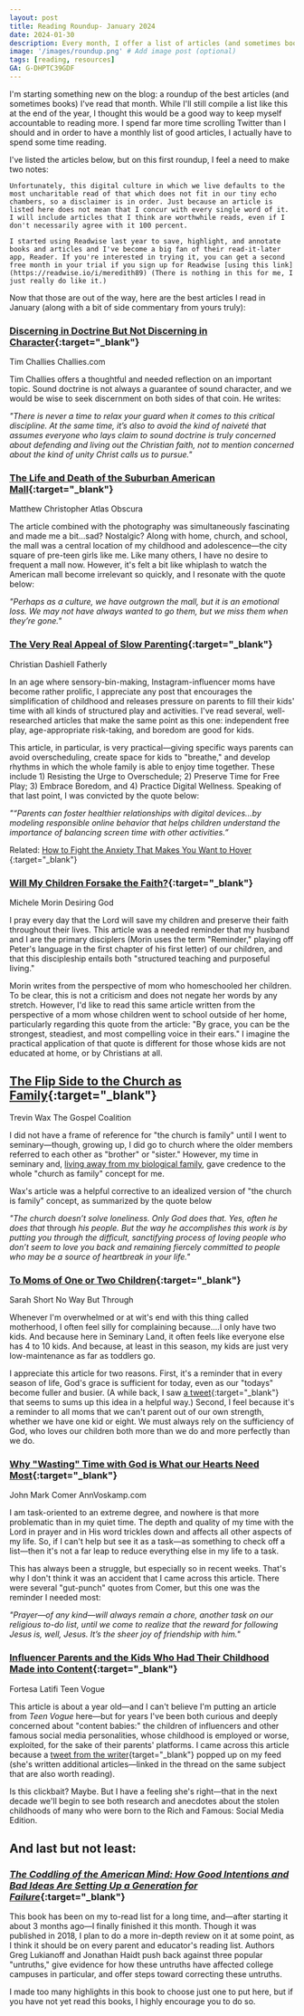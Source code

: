 ```yaml
---
layout: post
title: Reading Roundup- January 2024
date: 2024-01-30
description: Every month, I offer a list of articles (and sometimes books) that I believe are worthwhile reads.
image: '/images/roundup.png' # Add image post (optional)
tags: [reading, resources]
GA: G-DHPTC39GDF
---
```


I'm starting something new on the blog: a roundup of the best articles (and sometimes books) I've read that month. While I'll still compile a list like this at the end of the year, I thought this would be a good way to keep myself accountable to reading more. I spend far more time scrolling Twitter than I should and in order to have a monthly list of good articles, I actually have to spend some time reading. 

I've listed the articles below, but on this first roundup, I feel a need to make two notes:

    Unfortunately, this digital culture in which we live defaults to the most uncharitable read of that which does not fit in our tiny echo chambers, so a disclaimer is in order. Just because an article is listed here does not mean that I concur with every single word of it. I will include articles that I think are worthwhile reads, even if I don't necessarily agree with it 100 percent. 

    I started using Readwise last year to save, highlight, and annotate books and articles and I've become a big fan of their read-it-later app, Reader. If you're interested in trying it, you can get a second free month in your trial if you sign up for Readwise [using this link](https://readwise.io/i/meredith89) (There is nothing in this for me, I just really do like it.)

Now that those are out of the way, here are the best articles I read in January (along with a bit of side commentary from yours truly):

### [Discerning in Doctrine But Not Discerning in Character](https://www.challies.com/articles/when-the-discerning-are-the-credulous/){:target="_blank"}
Tim Challies
Challies.com

Tim Challies offers a thoughtful and needed reflection on an important topic. Sound doctrine is not always a guarantee of sound character, and we would be wise to seek discernment on both sides of that coin. He writes:

*"There is never a time to relax your guard when it comes to this critical discipline. At the same time, it’s also to avoid the kind of naiveté that assumes everyone who lays claim to sound doctrine is truly concerned about defending and living out the Christian faith, not to mention concerned about the kind of unity Christ calls us to pursue."*

### [The Life and Death of the Suburban American Mall](https://www.atlasobscura.com/articles/the-life-and-death-of-the-suburban-american-mall?utm_source=pocket-newtab-en-us){:target="_blank"}
Matthew Christopher
Atlas Obscura

The article combined with the photography was simultaneously fascinating and made me a bit...sad? Nostalgic? Along with home, church, and school, the mall was a central location of my childhood and adolescence—the city square of pre-teen girls like me. Like many others, I have no desire to frequent a mall now. However, it's felt a bit like whiplash to watch the American mall become irrelevant so quickly, and I resonate with the quote below:

*"Perhaps as a culture, we have outgrown the mall, but it is an emotional loss. We may not have always wanted to go them, but we miss them when they’re gone."*

### [The Very Real Appeal of Slow Parenting](https://www.fatherly.com/parenting/slow-parenting?utm_source=pocket-newtab-en-us){:target="_blank"}
Christian Dashiell
Fatherly

In an age where sensory-bin-making, Instagram-influencer moms have become rather prolific, I appreciate any post that encourages the simplification of childhood and releases pressure on parents to fill their kids' time with all kinds of structured play and activities. I've read several, well-researched articles that make the same point as this one: independent free play, age-appropriate risk-taking, and boredom are good for kids. 

This article, in particular, is very practical—giving specific ways parents can avoid overscheduling, create space for kids to "breathe," and develop rhythms in which the whole family is able to enjoy time together. These include 1) Resisting the Urge to Overschedule; 2) Preserve Time for Free Play; 3) Embrace Boredom, and 4) Practice Digital Wellness. Speaking of that last point, I was convicted by the quote below:

*"“Parents can foster healthier relationships with digital devices...by modeling responsible online behavior that helps children understand the importance of balancing screen time with other activities.”*

Related: [How to Fight the Anxiety That Makes You Want to Hover](https://letgrow.org/fight-anxiety/) {:target="_blank"}

### [Will My Children Forsake the Faith?](https://www.desiringgod.org/articles/will-my-children-forsake-the-faith?utm_source=twitter&utm_medium=b244718a-6e52-4755-9c82-0ed0b22e5831&utm_content=article&utm_campaign=new+teaching){:target="_blank"}
Michele Morin
Desiring God

I pray every day that the Lord will save my children and preserve their faith throughout their lives. This article was a needed reminder that my husband and I are the primary disciplers (Morin uses the term "Reminder," playing off Peter's language in the first chapter of his first letter) of our children, and that this discipleship entails both "structured teaching and purposeful living." 

Morin writes from the perspective of mom who homeschooled her children. To be clear, this is not a criticism and does not negate her words by any stretch. However, I'd like to read this same article written from the perspective of a mom whose children went to school outside of her home, particularly regarding this quote from the article: "By grace, you can be the strongest, steadiest, and most compelling voice in their ears." I imagine the practical application of that quote is different for those whose kids are not educated at home, or by Christians at all.

## [The Flip Side to the Church as Family](https://www.desiringgod.org/articles/will-my-children-forsake-the-faith?utm_source=twitter&utm_medium=b244718a-6e52-4755-9c82-0ed0b22e5831&utm_content=article&utm_campaign=new+teaching){:target="_blank"}
Trevin Wax
The Gospel Coalition

I did not have a frame of reference for "the church is family" until I went to seminary—though, growing up, I did go to church where the older members referred to each other as "brother" or "sister." However, my time in seminary and, [living away from my biological family](https://www.meredithcook.net/when-the-church-is-family), gave credence to the whole "church as family" concept for me. 

Wax's article was a helpful corrective to an idealized version of "the church is family" concept, as summarized by the quote below

*"The church doesn’t solve loneliness. Only God does that. Yes, often he does that* through *his people. But the way he accomplishes this work is by putting you through the difficult, sanctifying process of loving people who don’t seem to love you back and remaining fiercely committed to people who may be a source of heartbreak in your life."*

### [To Moms of One or Two Children](https://nwbtblog.com/to-moms-of-one-or-two-children/){:target="_blank"}
Sarah Short
No Way But Through

Whenever I'm overwhelmed or at wit's end with this thing called motherhood, I often feel silly for complaining because....I only have two kids. And because here in Seminary Land, it often feels like everyone else has 4 to 10 kids. And because, at least in this season, my kids are just very low-maintenance as far as toddlers go. 

I appreciate this article for two reasons. First, it's a reminder that in every season of life, God's grace is sufficient for today, even as our "todays" become fuller and busier. (A while back, I saw [a tweet](https://twitter.com/garonnevik/status/1720251296442175553){:target="_blank"} that seems to sums up this idea in a helpful way.) Second, I feel because it's a reminder to all moms that we can't parent out of our own strength, whether we have one kid or eight. We must always rely on the sufficiency of God, who loves our children both more than we do and more perfectly than we do. 

### [Why "Wasting" Time with God is What our Hearts Need Most](https://annvoskamp.com/2024/01/why-wasting-time-with-god-is-what-our-hearts-need-most/){:target="_blank"}
John Mark Comer
AnnVoskamp.com

I am task-oriented to an extreme degree, and nowhere is that more problematic than in my quiet time. The depth and quality of my time with the Lord in prayer and in His word trickles down and affects all other aspects of my life. So, if I can't help but see it as a task—as something to check off a list—then it's not a far leap to reduce everything else in my life to a task. 

This has always been a struggle, but especially so in recent weeks. That's why I don't think it was an accident that I came across this article. There were several "gut-punch" quotes from Comer, but this one was the reminder I needed most: 

*"Prayer—of any kind—will always remain a chore, another task on our religious to-do list, until we come to realize that the reward for following Jesus is, well, Jesus. It’s the sheer joy of friendship with him."*

### [Influencer Parents and the Kids Who Had Their Childhood Made into Content](https://www.teenvogue.com/story/influencer-parents-children-social-media-impact){:target="_blank"}
Fortesa Latifi
Teen Vogue

This article is about a year old—and I can't believe I'm putting an article from *Teen Vogue* here—but for years I've been both curious and deeply concerned about "content babies:" the children of influencers and other famous social media personalities, whose childhood is employed or worse, exploited, for the sake of their parents' platforms. I came across this article because a [tweet from the writer](https://twitter.com/hifortesa/status/1752391029016445259){target="_blank"} popped up on my feed (she's written additional articles—linked in the thread on the same subject that are also worth reading). 

Is this clickbait? Maybe. But I have a feeling she's right—that in the next decade we'll begin to see both research and anecdotes about the stolen childhoods of many who were born to the Rich and Famous: Social Media Edition. 

## And last but not least:

### [*The Coddling of the American Mind: How Good Intentions and Bad Ideas Are Setting Up a Generation for Failure*](https://amzn.to/48WriP6){:target="_blank"}

This book has been on my to-read list for a long time, and—after starting it about 3 months ago—I finally finished it this month. Though it was published in 2018, I plan to do a more in-depth review on it at some point, as I think it should be on every parent and educator's reading list. Authors Greg Lukianoff and Jonathan Haidt push back against three popular "untruths," give evidence for how these untruths have affected college campuses in particular, and offer steps toward correcting these untruths. 

I made too many highlights in this book to choose just one to put here, but if you have not yet read this books, I highly encourage you to do so. 
